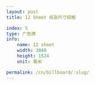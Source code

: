 ```yaml
---
layout: post
title: 12 Sheet 纸张尺寸规格

index: 5
type: 广告牌
info:
    name: 12 sheet
    width: 3048
    height: 1524
    unit: 毫米

permalink: /cn/billboard/:slug/
---
```



